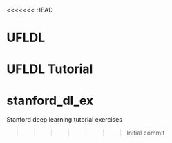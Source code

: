 <<<<<<< HEAD
# UFLDL
UFLDL Tutorial
=======
stanford_dl_ex
==============

Stanford deep learning tutorial exercises
>>>>>>> Initial commit
